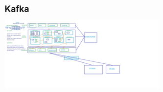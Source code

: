# Kafka

![](https://github.com/BalaMungala/Kafka/blob/master/Kafka%20Architecture%20%26%20Anatomy.jpg)
